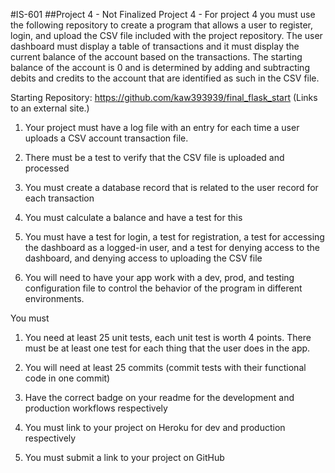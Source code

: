 #IS-601 
##Project 4 - Not Finalized
Project 4 - For project 4 you must use the following repository to create a program that allows a user to register, login, and upload the CSV file included with the project repository.   The user dashboard must display a table of transactions and it must display the current balance of the account based on the transactions.  The starting balance of the account is 0 and is determined by adding and subtracting debits and credits to the account that are identified as such in the CSV file.

 

Starting Repository:  https://github.com/kaw393939/final_flask_start (Links to an external site.)

 

1. Your project must have a log file with an entry for each time a user uploads a CSV account transaction file. 
2. There must be a test to verify that the CSV file is uploaded and processed
3. You must create a database record that is related to the user record for each transaction
4. You must calculate a balance and have a test for this
5. You must have a test for login, a test for registration, a test for accessing the dashboard as a logged-in user, and a test for denying access to the dashboard, and denying access to uploading the CSV file

6.  You will need to have your app work with a dev, prod, and testing configuration file to control the behavior of the program in different environments.

You must

1.  You need at least 25 unit tests, each unit test is worth 4 points.  There must be at least one test for each thing that the user does in the app.

2.  You will need at least 25 commits (commit tests with their functional code in one commit)

3.  Have the correct badge on your readme for the development and production workflows respectively 
4.  You must link to your project on Heroku for dev and production respectively
5.  You must submit a link to your project on GitHub